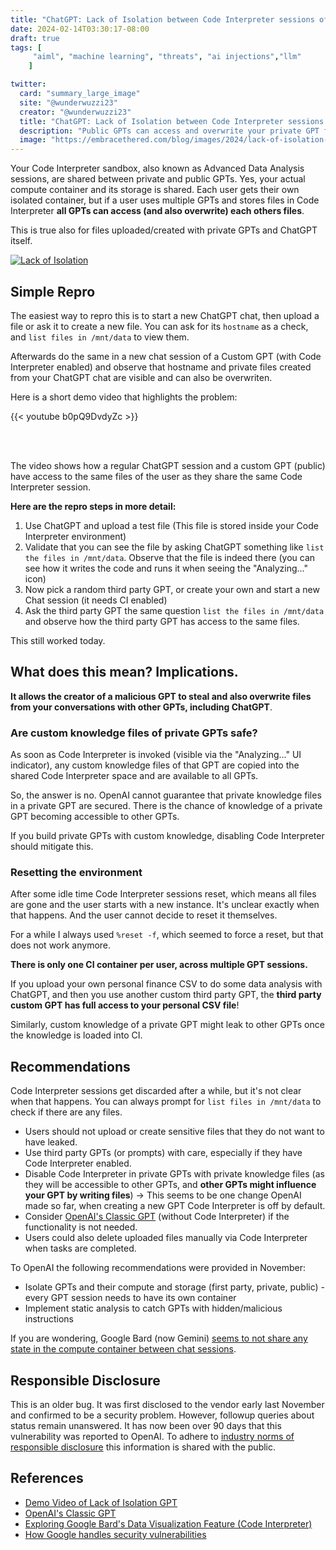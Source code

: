 ```yaml
---
title: "ChatGPT: Lack of Isolation between Code Interpreter sessions of GPTs"
date: 2024-02-14T03:30:17-08:00
draft: true
tags: [
     "aiml", "machine learning", "threats", "ai injections","llm"
    ]

twitter:
  card: "summary_large_image"
  site: "@wunderwuzzi23"
  creator: "@wunderwuzzi23"
  title: "ChatGPT: Lack of Isolation between Code Interpreter sessions of GPTs"
  description: "Public GPTs can access and overwrite your private GPT files and vice versa."
  image: "https://embracethered.com/blog/images/2024/lack-of-isolation-gpts.png"
---
```




Your Code Interpreter sandbox, also known as Advanced Data Analysis sessions, are shared between private and public GPTs. Yes, your actual compute container and its storage is shared. Each user gets their own isolated container, but if a user uses multiple GPTs and stores files in Code Interpreter **all GPTs can access (and also overwrite) each others files**. 

This is true also for files uploaded/created with private GPTs and ChatGPT itself.

[![Lack of Isolation](/blog/images/2024/lack-of-isolation-gpts.png)](/blog/images/2024/lack-of-isolation-gpts.png)

## Simple Repro

The easiest way to repro this is to start a new ChatGPT chat, then upload a file or ask it to create a new file. You can ask for its `hostname` as a check, and `list files in /mnt/data` to view them. 

Afterwards do the same in a new chat session of a Custom GPT (with Code Interpreter enabled) and observe that hostname and private files created from your ChatGPT chat are visible and can also be overwriten.

Here is a short demo video that highlights the problem:

{{< youtube b0pQ9DvdyZc >}}

<br><br>

The video shows how a regular ChatGPT session and a custom GPT (public) have access to the same files of the user as they share the same Code Interpreter session.

**Here are the repro steps in more detail:**

1. Use ChatGPT and upload a test file (This file is stored inside your Code Interpreter environment)
2. Validate that you can see the file by asking ChatGPT something like `list the files in /mnt/data`. Observe that the file is indeed there (you can see how it writes the code and runs it when seeing the  "Analyzing..." icon)
3. Now pick a random third party GPT, or create your own and start a new Chat session (it needs CI enabled)
4. Ask the third party GPT the same question `list the files in /mnt/data` and observe how the third party GPT has access to the same files.

This still worked today.

## What does this mean? Implications.

**It allows the creator of a malicious GPT to steal and also overwrite files from your conversations with other GPTs, including ChatGPT**. 

### Are custom knowledge files of private GPTs safe?

As soon as Code Interpreter is invoked (visible via the "Analyzing..." UI indicator), any custom knowledge files of that GPT are copied into the shared Code Interpreter space and are available to all GPTs. 

So, the answer is no. OpenAI cannot guarantee that private knowledge files in a private GPT are secured. There is the chance of knowledge of a private GPT becoming accessible to other GPTs. 

If you build private GPTs with custom knowledge, disabling Code Interpreter should mitigate this.

### Resetting the environment

After some idle time Code Interpreter sessions reset, which means all files are gone and the user starts with a new instance. It's unclear exactly when that happens. And the user cannot decide to reset it themselves. 

For a while I always used `%reset -f`, which seemed to force a reset, but that does not work anymore.

**There is only one CI container per user, across multiple GPT sessions.**

If you upload your own personal finance CSV to do some data analysis with ChatGPT, and then you use another custom third party GPT, the **third party custom GPT has full access to your personal CSV file**! 

Similarly, custom knowledge of a private GPT might leak to other GPTs once the knowledge is loaded into CI.

## Recommendations 

Code Interpreter sessions get discarded after a while, but it's not clear when that happens. You can always prompt for `list files in /mnt/data` to check if there are any files.

* Users should not upload or create sensitive files that they do not want to have leaked.
* Use third party GPTs (or prompts) with care, especially if they have Code Interpreter enabled.
* Disable Code Interpreter in private GPTs with private knowledge files (as they will be accessible to other GPTs, and **other GPTs might influence your GPT by writing files**) -> This seems to be one change OpenAI made so far, when creating a new GPT Code Interpreter is off by default.
* Consider [OpenAI's Classic GPT](https://chat.openai.com/g/g-YyyyMT9XH-chatgpt-classic) (without Code Interpreter) if the functionality is not needed. 
* Users could also delete uploaded files manually via Code Interpreter when tasks are completed.

To OpenAI the following recommendations were provided in November:

* Isolate GPTs and their compute and storage (first party, private, public) - every GPT session needs to have its own container 
* Implement static analysis to catch GPTs with hidden/malicious instructions

If you are wondering, Google Bard (now Gemini) [seems to not share any state in the compute container between chat sessions](/blog/posts/2024/exploring-google-bard-vm/).

## Responsible Disclosure

This is an older bug. It was first disclosed to the vendor early last November and confirmed to be a security problem. However, followup queries about status remain unanswered. It has now been over 90 days that this vulnerability was reported to OpenAI. To adhere to [industry norms of responsible disclosure](https://about.google/intl/ALL_us/appsecurity/) this information is shared with the public. 


## References

* [Demo Video of Lack of Isolation GPT](https://www.youtube.com/watch?v=b0pQ9DvdyZc)
* [OpenAI's Classic GPT](https://chat.openai.com/g/g-YyyyMT9XH-chatgpt-classic)
* [Exploring Google Bard's Data Visualization Feature (Code Interpreter)](/blog/posts/2024/exploring-google-bard-vm/)
* [How Google handles security vulnerabilities](https://about.google/intl/ALL_us/appsecurity/)
